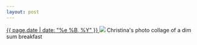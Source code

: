 ```yaml
---
layout: post
---
```


<p>
  <a href="/408">
    <time>{{ page.date | date: "%e %B, %Y" }}</time>
  </a>
  <a href="/408"><img src="{{ site.assets_url }}/408.jpg"/></a>
  <span>Christina's photo collage of a dim sum breakfast</span>
</p>
